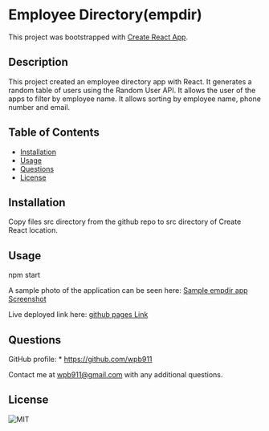 # Employee Directory(empdir)

This project was bootstrapped with [Create React App](https://github.com/facebook/create-react-app).

## Description
This project created an employee directory app with React. It generates a random table of users using the Random User API.  It allows the user of the apps to filter by employee name.  It allows sorting by employee name, phone number and email. 


## Table of Contents

  * [Installation](#Installation)
  * [Usage](#Usage) 
  * [Questions](#Questions)
  * [License](#License)

  ## Installation
  Copy files src directory from the  github repo to src directory of Create React location.
   

  ## Usage
  npm start
  

  A sample photo of the application can be seen here:
      [Sample empdir app Screenshot](empdir.png) 
 
  Live deployed link here:
    [github pages Link](https://wpb911.github.io/empdir/)

  ## Questions
  GitHub profile: 
    * https://github.com/wpb911
    
  
  Contact me at wpb911@gmail.com with any additional questions.


  ## License
  ![MIT  ](https://img.shields.io/badge/MIT-License-orange)
